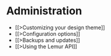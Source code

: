 # Administration

* [[>Customizing your design theme]]
* [[>Configuration options]]
* [[>Backups and updates]]
* [[>Using the Lemur API]]
